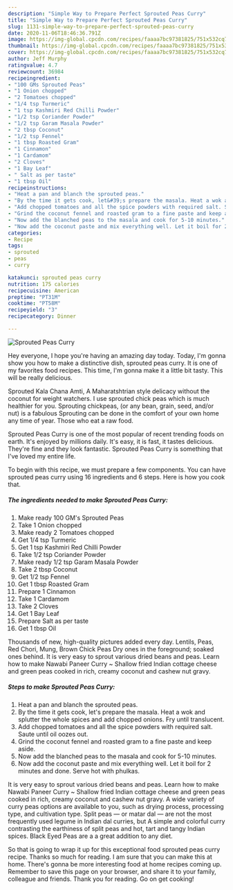```yaml
---
description: "Simple Way to Prepare Perfect Sprouted Peas Curry"
title: "Simple Way to Prepare Perfect Sprouted Peas Curry"
slug: 1131-simple-way-to-prepare-perfect-sprouted-peas-curry
date: 2020-11-06T18:46:36.791Z
image: https://img-global.cpcdn.com/recipes/faaaa7bc97381825/751x532cq70/sprouted-peas-curry-recipe-main-photo.jpg
thumbnail: https://img-global.cpcdn.com/recipes/faaaa7bc97381825/751x532cq70/sprouted-peas-curry-recipe-main-photo.jpg
cover: https://img-global.cpcdn.com/recipes/faaaa7bc97381825/751x532cq70/sprouted-peas-curry-recipe-main-photo.jpg
author: Jeff Murphy
ratingvalue: 4.7
reviewcount: 36984
recipeingredient:
- "100 GMs Sprouted Peas"
- "1 Onion chopped"
- "2 Tomatoes chopped"
- "1/4 tsp Turmeric"
- "1 tsp Kashmiri Red Chilli Powder"
- "1/2 tsp Coriander Powder"
- "1/2 tsp Garam Masala Powder"
- "2 tbsp Coconut"
- "1/2 tsp Fennel"
- "1 tbsp Roasted Gram"
- "1 Cinnamon"
- "1 Cardamom"
- "2 Cloves"
- "1 Bay Leaf"
- " Salt as per taste"
- "1 tbsp Oil"
recipeinstructions:
- "Heat a pan and blanch the sprouted peas."
- "By the time it gets cook, let&#39;s prepare the masala. Heat a wok and splutter the whole spices and add chopped onions. Fry until translucent."
- "Add chopped tomatoes and all the spice powders with required salt. Saute until oil oozes out."
- "Grind the coconut fennel and roasted gram to a fine paste and keep aside."
- "Now add the blanched peas to the masala and cook for 5-10 minutes."
- "Now add the coconut paste and mix everything well. Let it boil for 2 minutes and done. Serve hot with phulkas."
categories:
- Recipe
tags:
- sprouted
- peas
- curry

katakunci: sprouted peas curry 
nutrition: 175 calories
recipecuisine: American
preptime: "PT31M"
cooktime: "PT58M"
recipeyield: "3"
recipecategory: Dinner

---
```



![Sprouted Peas Curry](https://img-global.cpcdn.com/recipes/faaaa7bc97381825/751x532cq70/sprouted-peas-curry-recipe-main-photo.jpg)

Hey everyone, I hope you're having an amazing day today. Today, I'm gonna show you how to make a distinctive dish, sprouted peas curry. It is one of my favorites food recipes. This time, I'm gonna make it a little bit tasty. This will be really delicious.

Sprouted Kala Chana Amti, A Maharatshtrian style delicacy without the coconut for weight watchers. I use sprouted chick peas which is much healthier for you. Sprouting chickpeas, (or any bean, grain, seed, and/or nut) is a fabulous Sprouting can be done in the comfort of your own home any time of year. Those who eat a raw food.

Sprouted Peas Curry is one of the most popular of recent trending foods on earth. It's enjoyed by millions daily. It's easy, it is fast, it tastes delicious. They're fine and they look fantastic. Sprouted Peas Curry is something that I've loved my entire life.


To begin with this recipe, we must prepare a few components. You can have sprouted peas curry using 16 ingredients and 6 steps. Here is how you cook that.

<!--inarticleads1-->

##### The ingredients needed to make Sprouted Peas Curry:

1. Make ready 100 GM&#39;s Sprouted Peas
1. Take 1 Onion chopped
1. Make ready 2 Tomatoes chopped
1. Get 1/4 tsp Turmeric
1. Get 1 tsp Kashmiri Red Chilli Powder
1. Take 1/2 tsp Coriander Powder
1. Make ready 1/2 tsp Garam Masala Powder
1. Take 2 tbsp Coconut
1. Get 1/2 tsp Fennel
1. Get 1 tbsp Roasted Gram
1. Prepare 1 Cinnamon
1. Take 1 Cardamom
1. Take 2 Cloves
1. Get 1 Bay Leaf
1. Prepare  Salt as per taste
1. Get 1 tbsp Oil


Thousands of new, high-quality pictures added every day. Lentils, Peas, Red Chori, Mung, Brown Chick Peas Dry ones in the foreground; soaked ones behind. It is very easy to sprout various dried beans and peas. Learn how to make Nawabi Paneer Curry ~ Shallow fried Indian cottage cheese and green peas cooked in rich, creamy coconut and cashew nut gravy. 

<!--inarticleads2-->

##### Steps to make Sprouted Peas Curry:

1. Heat a pan and blanch the sprouted peas.
1. By the time it gets cook, let&#39;s prepare the masala. Heat a wok and splutter the whole spices and add chopped onions. Fry until translucent.
1. Add chopped tomatoes and all the spice powders with required salt. Saute until oil oozes out.
1. Grind the coconut fennel and roasted gram to a fine paste and keep aside.
1. Now add the blanched peas to the masala and cook for 5-10 minutes.
1. Now add the coconut paste and mix everything well. Let it boil for 2 minutes and done. Serve hot with phulkas.


It is very easy to sprout various dried beans and peas. Learn how to make Nawabi Paneer Curry ~ Shallow fried Indian cottage cheese and green peas cooked in rich, creamy coconut and cashew nut gravy. A wide variety of curry peas options are available to you, such as drying process, processing type, and cultivation type. Split peas — or matar dal — are not the most frequently used legume in Indian dal curries, but A simple and colorful curry contrasting the earthiness of split peas and hot, tart and tangy Indian spices. Black Eyed Peas are a a great addition to any diet. 

So that is going to wrap it up for this exceptional food sprouted peas curry recipe. Thanks so much for reading. I am sure that you can make this at home. There's gonna be more interesting food at home recipes coming up. Remember to save this page on your browser, and share it to your family, colleague and friends. Thank you for reading. Go on get cooking!
